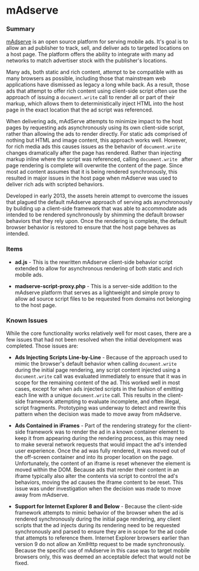 # mAdserve

### Summary

[mAdserve](http://madserve.org "mAdserve") is an open source platform for serving mobile ads.  It's goal is to allow an ad publisher to track, sell, and deliver ads to targeted locations on a host page.  The platform offers the ability to integrate with many ad networks to match advertiser stock with the publisher's locations.

Many ads, both static and rich content, attempt to be compatible with as many browsers as possible, including those that mainstream web applications have dismissed as legacy a long while back.  As a result, those ads that attempt to offer rich content using client-side script often use the approach of issuing a `document.write` call to render all or part of their markup, which allows them to deterministically inject HTML into the host page in the exact location that the ad script was referenced.

When delivering ads, mAdServe attempts to minimize impact to the host pages by requesting ads asynchronously using its own client-side script, rather than allowing the ads to render directly.  For static ads comprised of nothing but HTML and image content, this approach works well.  However, for rich media ads this causes issues as the behavior of `document.write` changes dramatically after the page has rendered.  Rather than injecting markup inline where the script was referenced, calling `document.write ` after page rendering is complete will overwrite the content of the page.  Since most ad content assumes that it is being rendered synchronously, this resulted in major issues in the host page when mAdserve was used to deliver rich ads with scripted behaviors.

Developed in early 2013, the assets herein attempt to overcome the issues that plagued the default mAdserve approach of serving ads asynchronously by building up a client-side framework that was able to accommodate ads intended to be rendered synchronously by shimming the default browser behaviors that they rely upon.  Once the rendering is complete, the default browser behavior is restored to ensure that the host page behaves as intended.

### Items

* **ad.js** - This is the rewritten mAdserve client-side behavior script extended to allow for asynchronous rendering of both static and rich mobile ads.

* **madserve-script-proxy.php** - This is a server-side addition to the mAdserve platform that serves as a lightweight and simple proxy to allow ad source script files to be requested from domains not belonging to the host page.

### Known Issues

While the core functionality works relatively well for most cases, there are a few issues that had not been resolved when the initial development was completed.  Those issues are:  

* **Ads Injecting Scripts Line-by-Line** - Because of the approach used to mimic the browser's default behavior when calling `document.write` during the initial page rendering, any script content injected using a `document.write` call was evaluated immediately to ensure that it was in scope for the remaining content of the ad.  This worked well in most cases, except for when ads injected scripts in the fashion of emitting each line with a unique `document.write` call.  This results in the client-side framework attempting to evaluate incomplete, and often illegal, script fragments.  Prototyping was underway to detect and rewrite this pattern when the decision was made to move away from mAdserve.

* **Ads Contained in iFrames** - Part of the rendering strategy for the client-side framework was to render the ad in a known container element to keep it from appearing during the rendering process, as this may need to make several network requests that would impact the ad's intended user experience.  Once the ad was fully rendered, it was moved out of the off-screen container and into its proper location on the page.  Unfortunately, the content of an iframe is reset whenever the element is moved within the DOM.  Because ads that render their content in an iframe typically also alter the contents via script to control the ad's behaviors, moving the ad causes the iframe content to be reset.  This issue was under investigation when the decision was made to move away from mAdserve.  

*  **Support for Internet Explorer 8 and Below** - Because the client-side framework attempts to mimic behavior of the browser when the ad is rendered synchronously during the initial page rendering, any client scripts that the ad injects during its rendering need to be requested synchronously and parsed to ensure they are in scope for the ad code that attempts to reference them.  Internet Explorer browsers earlier than version 9 do not allow an XmlHttp request to be made synchronously.  Because the specific use of mAdserve in this case was to target mobile browsers only, this was deemed an acceptable defect that would not be fixed. 



